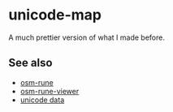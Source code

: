 # unicode-map

A much prettier version of what I made before.

## See also

* [osm-rune](https://github.com/tmcw/osm-rune)
* [osm-rune-viewer](https://github.com/tmcw/osm-rune-viewer)
* [unicode data](http://www.unicode.org/Public/UNIDATA/UnicodeData.txt)
